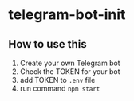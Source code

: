 # telegram-bot-init

## How to use this

1. Create your own Telegram bot
2. Check the TOKEN for your bot
3. add TOKEN to `.env` file
4. run command `npm start`

